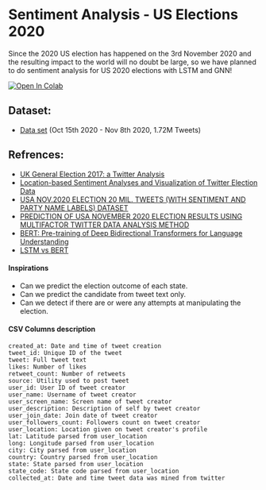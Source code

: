 # Sentiment Analysis - US Elections 2020

Since the 2020 US election has happened on the 3rd November 2020 and the resulting impact to the world will no doubt be large, so we have planned to do sentiment analysis for US 2020 elections with LSTM and GNN! 

[![Open In Colab](https://colab.research.google.com/assets/colab-badge.svg)](https://colab.research.google.com/github/sydney-machine-learning/sentimentanalysis-USelections/blob/main/main.ipynb)

## Dataset:
- [Data set](https://drive.google.com/drive/folders/1LnNvtOUWsfOwG8-tqAWaGvle3mcP52KR?usp=sharing) (Oct 15th 2020 - Nov 8th 2020, 1.72M Tweets)

## Refrences:
- [UK General Election 2017: a Twitter Analysis](https://arxiv.org/abs/1706.02271)
- [Location-based Sentiment Analyses and Visualization of Twitter Election Data](https://dl.acm.org/doi/fullHtml/10.1145/3339909)
- [USA NOV.2020 ELECTION 20 MIL. TWEETS (WITH SENTIMENT AND PARTY NAME LABELS) DATASET](https://ieee-dataport.org/open-access/usa-nov2020-election-20-mil-tweets-sentiment-and-party-name-labels-dataset#files)
- [PREDICTION OF USA NOVEMBER 2020 ELECTION RESULTS USING MULTIFACTOR TWITTER DATA ANALYSIS METHOD](https://arxiv.org/ftp/arxiv/papers/2010/2010.15938.pdf)
- 	[BERT: Pre-training of Deep Bidirectional Transformers for Language Understanding](https://arxiv.org/abs/1810.04805)
- [LSTM vs BERT](https://towardsdatascience.com/lstm-vs-bert-a-step-by-step-guide-for-tweet-sentiment-analysis-ced697948c47)

#### Inspirations

- Can we predict the election outcome of each state.
- Can we predict the candidate from tweet text only.
- Can we detect if there are or were any attempts at manipulating the election.

#### CSV Columns description

```
created_at: Date and time of tweet creation
tweet_id: Unique ID of the tweet
tweet: Full tweet text
likes: Number of likes
retweet_count: Number of retweets
source: Utility used to post tweet
user_id: User ID of tweet creator
user_name: Username of tweet creator
user_screen_name: Screen name of tweet creator
user_description: Description of self by tweet creator
user_join_date: Join date of tweet creator
user_followers_count: Followers count on tweet creator
user_location: Location given on tweet creator's profile
lat: Latitude parsed from user_location
long: Longitude parsed from user_location
city: City parsed from user_location
country: Country parsed from user_location
state: State parsed from user_location
state_code: State code parsed from user_location
collected_at: Date and time tweet data was mined from twitter
```

